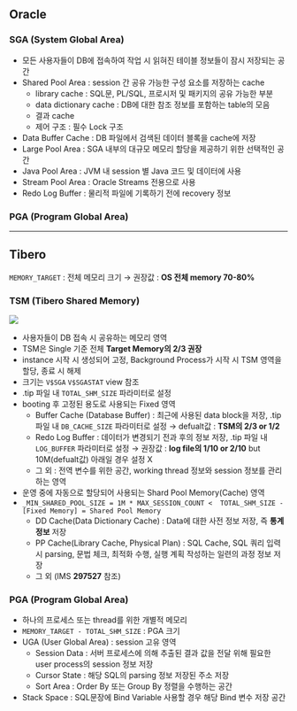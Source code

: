 ## Oracle
### SGA (System Global Area)
- 모든 사용자들이 DB에 접속하여 작업 시 읽혀진 테이블 정보들이 잠시 저장되는 공간
- Shared Pool Area : session 간 공유 가능한 구성 요소를 저장하는 cache
  - library cache : SQL문, PL/SQL, 프로시저 및 패키지의 공유 가능한 부분
  - data dictionary cache : DB에 대한 참조 정보를 포함하는 table의 모음
  - 결과 cache
  - 제어 구조 :  필수 Lock 구조
- Data Buffer Cache : DB 파일에서 검색된 데이터 블록을 cache에 저장
- Large Pool Area : SGA 내부의 대규모 메모리 할당을 제공하기 위한 선택적인 공간
- Java Pool Area : JVM 내 session 별 Java 코드 및 데이터에 사용
- Stream Pool Area : Oracle Streams 전용으로 사용
- Redo Log Buffer : 물리적 파일에 기록하기 전에 recovery 정보
### PGA (Program Global Area)

---
## Tibero
`MEMORY_TARGET` : 전체 메모리 크기 → 권장값 : **OS 전체 memory 70-80%**
### TSM (Tibero Shared Memory)
![](https://prod-files-secure.s3.us-west-2.amazonaws.com/2e9f035b-3bba-4ce1-902b-03e8e4545fa2/50e74659-9cf4-4d7e-a1bb-37b94051050d/3.1_TSM.png?X-Amz-Algorithm=AWS4-HMAC-SHA256&X-Amz-Content-Sha256=UNSIGNED-PAYLOAD&X-Amz-Credential=ASIAZI2LB466X2YDWN6T%2F20251028%2Fus-west-2%2Fs3%2Faws4_request&X-Amz-Date=20251028T034027Z&X-Amz-Expires=3600&X-Amz-Security-Token=IQoJb3JpZ2luX2VjEPv%2F%2F%2F%2F%2F%2F%2F%2F%2F%2FwEaCXVzLXdlc3QtMiJGMEQCIFm2dlUZ1M7aHTnhCkp0OXKlOQYu7ZOUJA%2BiwMHKFWY2AiAdLI%2BVksDXRhq3tPKxNtuZm89eDhrJdWeVFvWSpKJiKiqIBAi0%2F%2F%2F%2F%2F%2F%2F%2F%2F%2F8BEAAaDDYzNzQyMzE4MzgwNSIMGKh3sS98y0WT67VBKtwDJZaShyekquGMiB%2FGsrz%2BXSzJfoBAvuYLWY40j%2Fm2wDFZq%2BwrO3YM3ve3LT5UcDnQZTL1aYFRYAaCdsv6LrsIQnHFAaNYaXHK5xbIgvLpcsmO47EjXbthsu4xB%2B73zCHMue1gjEJa7y2Y4WXURS00adR1sW%2BG9GMExQNBsN2ig7g0qg8KDdP5YarZ2ORxiz4GTg%2F22hJMCg%2B6Q%2BuUbiEkSGuOBuEn0esrgB%2B8M9atN%2FNwnTWkNZDHZA2N25PzjgOBEFr7d3KhurCB0QL9x1DM0b%2FhUAtJvHpzCRGmjf9ZOVnPt11T3824O38UrcsV6lc%2Fve1m97TYT0%2FPj7qpD%2BjTlHzDLfqxjZnEH6Gc%2Bu9%2BnYGKuRygqEP%2B562dUJ0vkNnhF5kNsb%2BoN1BE5t8L20MP%2BQCOAkDpd9krNyfkI6dIm4m3PRY0zx674j56%2F38l4GO7SMywVx8%2Bw%2BCFHTcugzdMIzvzTJa%2FI%2BsXHHQ8qZfo6BETCbaUrtrWfAgrumrszWu50fskiJO8apoLdKDonekS%2Fh4iOsD9sn%2B2c0p2%2FlcApRCBd2CDZqKqTyJghCv4V468%2FWe1h3SvO2Th1aSijxPdupbMdV3emYnCGn3GT8yDIdEfRniG8jjO%2B%2Fw1quIw%2BOaAyAY6pgFsN4intB6uMUFn9xQ2oecbmTyPPgc6vXy0W9SvjBTVj6M2EcMiO1uAK7OxdV767QnKPGhf01A7b9QQmoJ9Mv5goez%2F3EYYOSxk6DrpFnuG82tkTZ%2FXEqRfORT0Vc5vOBtwyOFozzDCOS0IKekKFymQ564WiFDsxT1lNM6Uyd%2BQuv62HoPOjvQfAPuzfX2k48vBk9SoT62PYh7d8ZF3J9xXNeqsFKXG&X-Amz-Signature=ff6f84ef9a273e171af3b8ba07f1bb36bfbeaef5d35cfdb596fb891394e39370&X-Amz-SignedHeaders=host&x-amz-checksum-mode=ENABLED&x-id=GetObject)
- 사용자들이 DB 접속 시 공유하는 메모리 영역
- TSM은 Single 기준 전체 **Target Memory의 2/3 권장**
- instance 시작 시 생성되어 고정, Background Process가 시작 시 TSM 영역을 할당, 종료 시 해제
- 크기는 `V$SGA` `V$SGASTAT` view 참조
- .tip 파일 내 `TOTAL_SHM_SIZE` 파라미터로 설정
- booting 후 고정된 용도로 사용되는 Fixed 영역
  - Buffer Cache (Database Buffer) : 최근에 사용된 data block을 저장, .tip 파일 내 `DB_CACHE_SIZE` 파라미터로 설정 → defualt값 : **TSM의 2/3 or 1/2**
  - Redo Log Buffer : 데이터가 변경되기 전과 후의 정보 저장, .tip 파일 내 `LOG_BUFFER` 파라미터로 설정 → 권장값 : **log file의 1/10 or 2/10** but 10M(defualt값) 아래일 경우 설정 X
  - 그 외 : 전역 변수를 위한 공간, working thread 정보와 session 정보를 관리하는 영역
- 운영 중에 자동으로 할당되어 사용되는 Shard Pool Memory(Cache) 영역
- `_MIN_SHARED_POOL_SIZE = 1M * MAX_SESSION_COUNT <  TOTAL_SHM_SIZE - [Fixed Memory] = Shared Pool Memory`
  - DD Cache(Data Dictionary Cache) : Data에 대한 사전 정보 저장, 즉 **통계정보** 저장 
  - PP Cache(Library Cache, Physical Plan) : SQL Cache, SQL 쿼리 입력 시 parsing, 문법 체크, 최적화 수행, 실행 계획 작성하는 일련의 과정 정보 저장
  - 그 외  (IMS **297527** 참조)
### PGA (Program Global Area)
- 하나의 프로세스 또는 thread를 위한 개별적 메모리
- `MEMORY_TARGET - TOTAL_SHM_SIZE` : PGA 크기
- UGA (User Global Area) : session 고유 영역
  - Session Data : 서버 프로세스에 의해 추출된 결과 값을 전달 위해 필요한 user process의 session 정보 저장
  - Cursor State : 해당 SQL의 parsing 정보 저장된 주소 저장
  - Sort Area : Order By 또는 Group By 정렬을 수행하는 공간
- Stack Space : SQL문장에 Bind Variable 사용할 경우 해당 Bind 변수 저장 공간


